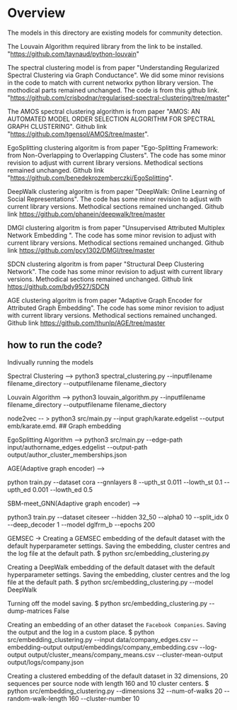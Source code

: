 # Overview

The models in this directory are existing models for community detection.

The Louvain Algorithm required library from the link to be installed. "https://github.com/taynaud/python-louvain"

The spectral clustering model is from paper "Understanding Regularized Spectral Clustering via Graph Conductance". We did some minor revisions in the code to match with current networkx python library version. The mothodical parts remained unchanged. The code is from this github link. "https://github.com/crisbodnar/regularised-spectral-clustering/tree/master" 


The AMOS spectral clustering algorithm is from paper "AMOS: AN AUTOMATED MODEL ORDER SELECTION ALGORITHM FOR SPECTRAL GRAPH CLUSTERING". Github link "https://github.com/tgensol/AMOS/tree/master". 

EgoSplitting clustering algoritm is from paper "Ego-Splitting Framework: from Non-Overlapping to Overlapping Clusters". The code has some minor revision to adjust with current library versions. Methodical sections remained unchanged. Github link "https://github.com/benedekrozemberczki/EgoSplitting". 

DeepWalk clustering algoritm is from paper "DeepWalk: Online Learning of Social Representations". The code has some minor revision to adjust with current library versions. Methodical sections remained unchanged. Github link https://github.com/phanein/deepwalk/tree/master

DMGI clustering algoritm is from paper "Unsupervised Attributed Multiplex Network Embedding ". The code has some minor revision to adjust with current library versions. Methodical sections remained unchanged. Github link https://github.com/pcy1302/DMGI/tree/master

SDCN clustering algoritm is from paper "Structural Deep Clustering Network". The code has some minor revision to adjust with current library versions.  Methodical sections remained unchanged. Github link https://github.com/bdy9527/SDCN

AGE clustering algoritm is from paper "Adaptive Graph Encoder for Attributed Graph Embedding". The code has some minor revision to adjust with current library versions.  Methodical sections remained unchanged. Github link  https://github.com/thunlp/AGE/tree/master


## how to run the code?

Indivually running the models

Spectral Clustering --> python3 spectral_clustering.py --inputfilename filename_directory --outputfilename filename_diectory 

Louvain Algorithm --> python3 louvain_algorithm.py --inputfilename filename_directory --outputfilename filename_diectory 

node2vec -- > 
python3 src/main.py --input graph/karate.edgelist --output emb/karate.emd. ## Graph embedding

EgoSplitting Algorithm --> python3 src/main.py --edge-path input/authorname_edges.edgelist --output-path output/author_cluster_memberships.json

AGE(Adaptive graph encoder) -->

python train.py --dataset cora --gnnlayers 8 --upth_st 0.011 --lowth_st 0.1 --upth_ed 0.001 --lowth_ed 0.5

SBM-meet_GNN(Adaptive graph encoder) -->

python3 train.py --dataset citeseer --hidden 32_50 --alpha0 10 --split_idx 0 --deep_decoder 1 --model dglfrm_b --epochs 200

GEMSEC -> 
Creating a GEMSEC embedding of the default dataset with the default hyperparameter settings. Saving the embedding, cluster centres and the log file at the default path.
$ python src/embedding_clustering.py

Creating a DeepWalk embedding of the default dataset with the default hyperparameter settings. Saving the embedding, cluster centres and the log file at the default path.
$ python src/embedding_clustering.py --model DeepWalk

Turning off the model saving.
$ python src/embedding_clustering.py --dump-matrices False

Creating an embedding of an other dataset the `Facebook Companies`. Saving the output and the log in a custom place.
$ python src/embedding_clustering.py --input data/company_edges.csv  --embedding-output output/embeddings/company_embedding.csv --log-output output/cluster_means/company_means.csv --cluster-mean-output output/logs/company.json

Creating a clustered embedding of the default dataset in 32 dimensions, 20 sequences per source node with length 160 and 10 cluster centers.
$ python src/embedding_clustering.py --dimensions 32 --num-of-walks 20 --random-walk-length 160 --cluster-number 10


